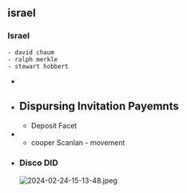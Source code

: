 ## israel
### Israel
	- david chaum
	- ralph merkle
	- stewart hobbert
-
- ## Dispursing Invitation Payemnts
	- Deposit Facet
-
	- cooper Scanlan - movement
- ### Disco DID
   ![2024-02-24-15-13-48.jpeg](../assets/2024-02-24-15-13-48.jpeg)